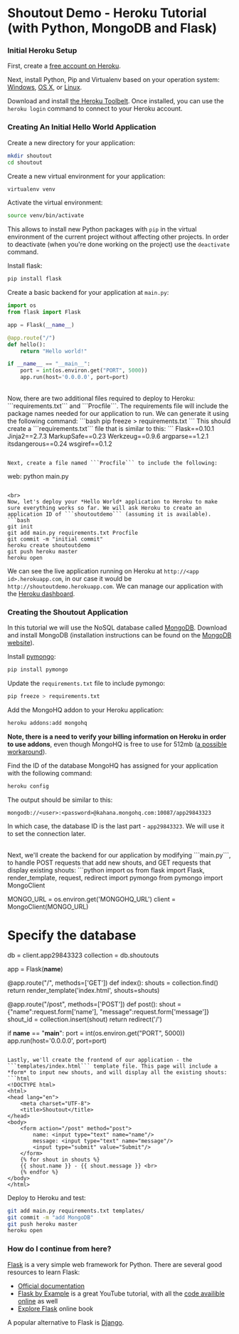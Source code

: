 # Shoutout Demo - Heroku Tutorial (with Python, MongoDB and Flask)

### Initial Heroku Setup
First, create a [free account on Heroku](https://signup.heroku.com/signup/dc).

Next, install Python, Pip and Virtualenv based on your operation system: [Windows](http://docs.python-guide.org/en/latest/starting/install/win/), [OS X](http://docs.python-guide.org/en/latest/starting/install/osx/), or [Linux](http://docs.python-guide.org/en/latest/starting/install/linux/).

Download and install [the Heroku Toolbelt](https://devcenter.heroku.com/articles/getting-started-with-python#set-up). Once installed, you can use the ```heroku login``` command to connect to your Heroku account.

### Creating An Initial Hello World Application

Create a new directory for your application:
```bash
mkdir shoutout
cd shoutout
```
Create a new virtual environment for your application:
```bash
virtualenv venv
```
Activate the virtual environment:
```bash
source venv/bin/activate
```
This allows to install new Python packages with ```pip``` in the virtual environment of the current project without affecting other projects. In order to deactivate (when you're done working on the project) use the ```deactivate``` command.

Install flask:
```bash
pip install flask
```

Create a basic backend for your application at ```main.py```:
```python
import os
from flask import Flask

app = Flask(__name__)

@app.route("/")
def hello():
    return "Hello world!"

if __name__ == "__main__":
    port = int(os.environ.get("PORT", 5000))
    app.run(host='0.0.0.0', port=port)
```

<br>
Now, there are two additional files required to deploy to Heroku: ```requirements.txt``` and ```Procfile```. The requirements file will include the package names needed for our application to run. We can generate it using the following command:
```bash
pip freeze > requirements.txt
```
This should create a ```requirements.txt``` file that is similar to this:
```
Flask==0.10.1
Jinja2==2.7.3
MarkupSafe==0.23
Werkzeug==0.9.6
argparse==1.2.1
itsdangerous==0.24
wsgiref==0.1.2

```

Next, create a file named ```Procfile``` to include the following:
```
web: python main.py
```

<br>
Now, let's deploy your *Hello World* application to Heroku to make sure everything works so far. We will ask Heroku to create an application ID of ```shoutoutdemo``` (assuming it is available). 
```bash
git init
git add main.py requirements.txt Procfile
git commit -m "initial commit"
heroku create shoutoutdemo
git push heroku master
heroku open
```
We can see the live application running on Heroku at ```http://<app id>.herokuapp.com```, in our case it would be ```http://shoutoutdemo.herokuapp.com```. We can manage our application with the [Heroku dashboard](https://dashboard-next.heroku.com/apps).

### Creating the Shoutout Application

In this tutorial we will use the NoSQL database called [MongoDB](http://www.mongodb.org/). Download and install MongoDB (installation instructions can be found on the [MongoDB website](http://www.mongodb.org/downloads)).

Install [pymongo](http://api.mongodb.org/python/current/):
```bash
pip install pymongo
```

Update the ```requirements.txt``` file to include pymongo:
```bash
pip freeze > requirements.txt
```

Add the MongoHQ addon to your Heroku application:
```bash
heroku addons:add mongohq
```
**Note, there is a need to verify your billing information on Heroku in order to use addons**, even though MongoHQ is free to use for 512mb ([a possible workaround](http://www.elliotbradbury.com/use-mongohq-heroku-without-verifying-account/)).

Find the ID of the database MongoHQ has assigned for your application with the following command:
```bash
heroku config
```
The output should be similar to this:
```
mongodb://<user>:<password>@kahana.mongohq.com:10087/app29843323
```
In which case, the database ID is the last part - ```app29843323```. We will use it to set the connection later.

<br>  
Next, we'll create the backend for our application by modifying ```main.py```, to handle POST requests that add new shouts, and GET requests that display existing shouts:
```python
import os
from flask import Flask, render_template, request, redirect
import pymongo
from pymongo import MongoClient


MONGO_URL = os.environ.get('MONGOHQ_URL')
client = MongoClient(MONGO_URL)

# Specify the database
db = client.app29843323
collection = db.shoutouts

app = Flask(__name__)

@app.route("/", methods=['GET'])
def index():
    shouts = collection.find()
    return render_template('index.html', shouts=shouts)

@app.route("/post", methods=['POST'])
def post():
    shout = {"name":request.form['name'], "message":request.form['message']}
    shout_id = collection.insert(shout)
    return redirect('/')


if __name__ == "__main__":
    port = int(os.environ.get("PORT", 5000))
    app.run(host='0.0.0.0', port=port)
```

Lastly, we'll create the frontend of our application - the ```templates/index.html``` template file. This page will include a *form* to input new shouts, and will display all the existing shouts:
```html
<!DOCTYPE html>
<html>
<head lang="en">
    <meta charset="UTF-8">
    <title>Shoutout</title>
</head>
<body>
    <form action="/post" method="post">
        name: <input type="text" name="name"/>
        message: <input type="text" name="message"/>
        <input type="submit" value="Submit"/>
    </form>
    {% for shout in shouts %}
    {{ shout.name }} - {{ shout.message }} <br>
    {% endfor %}
</body>
</html>
```

Deploy to Heroku and test:
```bash
git add main.py requirements.txt templates/
git commit -m "add MongoDB"
git push heroku master
heroku open
```

### How do I continue from here?
[Flask](http://flask.pocoo.org/) is a very simple web framework for Python. There are several good resources to learn Flask:

- [Official documentation](http://flask.pocoo.org/docs/)
- [Flask by Example](https://www.youtube.com/watch?v=FGrIyBDQLPg) is a great YouTube tutorial, with all the [code availible online](https://github.com/miguelgrinberg/flask-pycon2014) as well
- [Explore Flask](http://exploreflask.com/) online book

A popular alternative to Flask is [Django](https://www.djangoproject.com/).